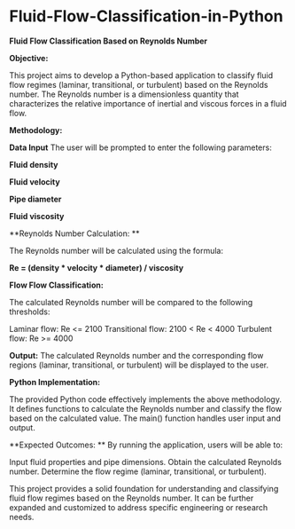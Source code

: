 # Fluid-Flow-Classification-in-Python

**Fluid Flow Classification Based on Reynolds Number**

**Objective:**

This project aims to develop a Python-based application to classify fluid flow regimes (laminar, transitional, or turbulent) based on the Reynolds number. The Reynolds number is a dimensionless quantity that characterizes the relative importance of inertial and viscous forces in a fluid flow.

**Methodology:**

**Data Input** 
The user will be prompted to enter the following parameters:

**Fluid density**

**Fluid velocity**

**Pipe diameter**

**Fluid viscosity**

**Reynolds Number Calculation: **

The Reynolds number will be calculated using the formula:

**Re = (density * velocity * diameter) / viscosity**

**Flow Flow Classification:** 

The calculated Reynolds number will be compared to the following thresholds:

Laminar flow: Re <= 2100
Transitional flow: 2100 < Re < 4000
Turbulent flow: Re >= 4000

**Output:** The calculated Reynolds number and the corresponding flow regions (laminar, transitional, or turbulent) will be displayed to the user.

**Python Implementation:**

The provided Python code effectively implements the above methodology. It defines functions to calculate the Reynolds number and classify the flow based on the calculated value. The main() function handles user input and output.

**Expected Outcomes:
**
By running the application, users will be able to:

Input fluid properties and pipe dimensions.
Obtain the calculated Reynolds number.
Determine the flow regime (laminar, transitional, or turbulent).

This project provides a solid foundation for understanding and classifying fluid flow regimes based on the Reynolds number. It can be further expanded and 
customized to address specific engineering or research needs.
